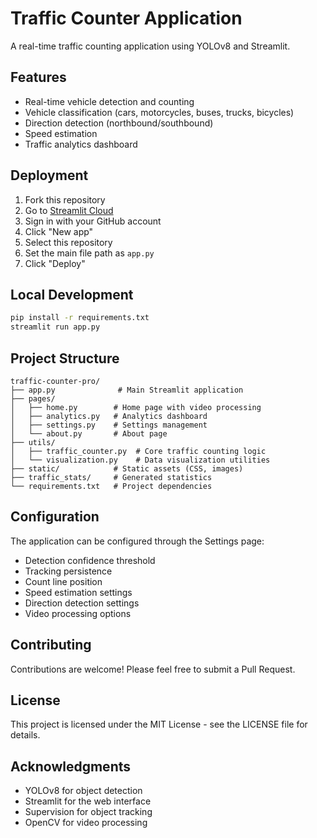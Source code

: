 # Traffic Counter Application

A real-time traffic counting application using YOLOv8 and Streamlit.

## Features
- Real-time vehicle detection and counting
- Vehicle classification (cars, motorcycles, buses, trucks, bicycles)
- Direction detection (northbound/southbound)
- Speed estimation
- Traffic analytics dashboard

## Deployment
1. Fork this repository
2. Go to [Streamlit Cloud](https://streamlit.io/cloud)
3. Sign in with your GitHub account
4. Click "New app"
5. Select this repository
6. Set the main file path as `app.py`
7. Click "Deploy"

## Local Development
```bash
pip install -r requirements.txt
streamlit run app.py
```

## Project Structure

```
traffic-counter-pro/
├── app.py              # Main Streamlit application
├── pages/             
│   ├── home.py        # Home page with video processing
│   ├── analytics.py   # Analytics dashboard
│   ├── settings.py    # Settings management
│   └── about.py       # About page
├── utils/
│   ├── traffic_counter.py  # Core traffic counting logic
│   └── visualization.py    # Data visualization utilities
├── static/            # Static assets (CSS, images)
├── traffic_stats/     # Generated statistics
└── requirements.txt   # Project dependencies
```

## Configuration

The application can be configured through the Settings page:

- Detection confidence threshold
- Tracking persistence
- Count line position
- Speed estimation settings
- Direction detection settings
- Video processing options

## Contributing

Contributions are welcome! Please feel free to submit a Pull Request.

## License

This project is licensed under the MIT License - see the LICENSE file for details.

## Acknowledgments

- YOLOv8 for object detection
- Streamlit for the web interface
- Supervision for object tracking
- OpenCV for video processing
